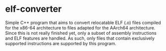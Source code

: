 # elf-converter

Simple C++ program that aims to convert relocatable ELF (.o) files compiled for the x86-64 architecture to files adapted for the AArch64 architecture. Since this is not really finished yet, only a subset of assembly instructions and ELF features are handled. As such, only files that contain exclusively supported instructions are supported by this program.
